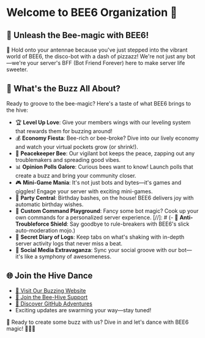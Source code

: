 # Welcome to BEE6 Organization 🎉

## 🐝 Unleash the Bee-magic with BEE6!

🚀 Hold onto your antennae because you've just stepped into the vibrant world of BEE6, the disco-bot with a dash of
pizzazz! We're not just any bot—we're your server's BFF (Bot Friend Forever) here to make server life sweeter.

## 🌟 What's the Buzz All About?

Ready to groove to the bee-magic? Here's a taste of what BEE6 brings to the hive:

- 🏆 **Level Up Love**: Give your members wings with our leveling system that rewards them for buzzing around!
- 💰 **Economy Fiesta**: Bee-rich or bee-broke? Dive into our lively economy and watch your virtual pockets grow (or
  shrink!).
- 🚓 **Peacekeeper Bee**: Our vigilant bot keeps the peace, zapping out any troublemakers and spreading good vibes.
- 📊 **Opinion Polls Galore**: Curious bees want to know! Launch polls that create a buzz and bring your community
  closer.
- 🎮 **Mini-Game Mania**: It's not just bots and bytes—it's games and giggles! Engage your server with exciting
  mini-games.
- 🎂 **Party Central**: Birthday bashes, on the house! BEE6 delivers joy with automatic birthday wishes.
- 💬 **Custom Command Playground**: Fancy some bot magic? Cook up your own commands for a personalized server experience.
[//]: # (- 🚫 **Anti-Troubleforce Shield**: Say goodbye to rule-breakers with BEE6's slick auto-moderation mojo.)
- 📜 **Secret Diary of Logs**: Keep tabs on what's shaking with in-depth server activity logs that never miss a beat.
- 📣 **Social Media Extravaganza**: Sync your social groove with our bot—it's like a symphony of awesomeness.

## 🌐 Join the Hive Dance

- [🎉 Visit Our Buzzing Website](https://bee6-bot.github.io/)
- [👋 Join the Bee-Hive Support](https://bee6-bot.github.io/support)
- [🐝 Discover GitHub Adventures](https://github.com/bee6-bot)
- Exciting updates are swarming your way—stay tuned!

🎈 Ready to create some buzz with us? Dive in and let's dance with BEE6 magic! 🕺💃🎶
